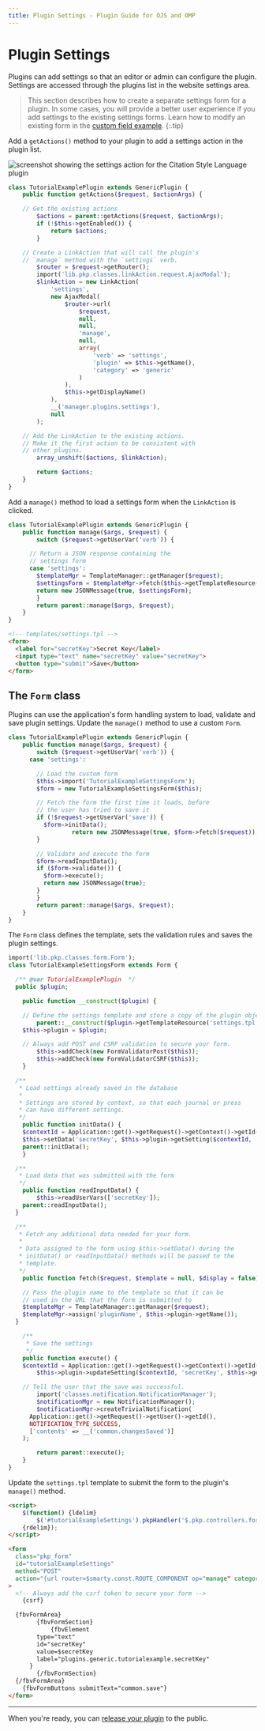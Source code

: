 ```yaml
---
title: Plugin Settings - Plugin Guide for OJS and OMP
---
```


# Plugin Settings

Plugins can add settings so that an editor or admin can configure the plugin. Settings are accessed through the plugins list in the website settings area.

> This section describes how to create a separate settings form for a plugin. In some cases, you will provide a better user experience if you add settings to the existing settings forms. Learn how to modify an existing form in the [custom field example](./examples-custom-field).
{:.tip}

Add a `getActions()` method to your plugin to add a settings action in the plugin list.

![screenshot showing the settings action for the Citation Style Language plugin](../plugin-settings-action.png)

```php
class TutorialExamplePlugin extends GenericPlugin {
	public function getActions($request, $actionArgs) {

    // Get the existing actions
		$actions = parent::getActions($request, $actionArgs);
		if (!$this->getEnabled()) {
			return $actions;
		}

    // Create a LinkAction that will call the plugin's
    // `manage` method with the `settings` verb.
		$router = $request->getRouter();
		import('lib.pkp.classes.linkAction.request.AjaxModal');
		$linkAction = new LinkAction(
			'settings',
			new AjaxModal(
				$router->url(
					$request,
					null,
					null,
					'manage',
					null,
					array(
						'verb' => 'settings',
						'plugin' => $this->getName(),
						'category' => 'generic'
					)
				),
				$this->getDisplayName()
			),
			__('manager.plugins.settings'),
			null
		);

    // Add the LinkAction to the existing actions.
    // Make it the first action to be consistent with
    // other plugins.
		array_unshift($actions, $linkAction);

		return $actions;
	}
}
```

Add a `manage()` method to load a settings form when the `LinkAction` is clicked.

```php
class TutorialExamplePlugin extends GenericPlugin {
	public function manage($args, $request) {
		switch ($request->getUserVar('verb')) {

      // Return a JSON response containing the
      // settings form
      case 'settings':
        $templateMgr = TemplateManager::getManager($request);
        $settingsForm = $templateMgr->fetch($this->getTemplateResource('settings.tpl');
        return new JSONMessage(true, $settingsForm);
		}
		return parent::manage($args, $request);
	}
}
```

```html
<!-- templates/settings.tpl -->
<form>
  <label for="secretKey">Secret Key</label>
  <input type="text" name="secretKey" value="secretKey">
  <button type="submit">Save</button>
</form>
```

## The `Form` class

Plugins can use the application's form handling system to load, validate and save plugin settings. Update the `manage()` method to use a custom `Form`.

```php
class TutorialExamplePlugin extends GenericPlugin {
	public function manage($args, $request) {
		switch ($request->getUserVar('verb')) {
      case 'settings':

        // Load the custom form
        $this->import('TutorialExampleSettingsForm');
        $form = new TutorialExampleSettingsForm($this);

        // Fetch the form the first time it loads, before
        // the user has tried to save it
        if (!$request->getUserVar('save')) {
          $form->initData();
				  return new JSONMessage(true, $form->fetch($request));
        }

        // Validate and execute the form
        $form->readInputData();
        if ($form->validate()) {
          $form->execute();
          return new JSONMessage(true);
        }
		}
		return parent::manage($args, $request);
	}
}
```

The `Form` class defines the template, sets the validation rules and saves the plugin settings.

```php
import('lib.pkp.classes.form.Form');
class TutorialExampleSettingsForm extends Form {

  /** @var TutorialExamplePlugin  */
  public $plugin;

	public function __construct($plugin) {

    // Define the settings template and store a copy of the plugin object
		parent::__construct($plugin->getTemplateResource('settings.tpl'));
    $this->plugin = $plugin;

    // Always add POST and CSRF validation to secure your form.
		$this->addCheck(new FormValidatorPost($this));
		$this->addCheck(new FormValidatorCSRF($this));
	}

  /**
   * Load settings already saved in the database
   *
   * Settings are stored by context, so that each journal or press
   * can have different settings.
   */
	public function initData() {
    $contextId = Application::get()->getRequest()->getContext()->getId();
    $this->setData('secretKey', $this->plugin->getSetting($contextId, 'secretKey'));
    parent::initData();
	}

  /**
   * Load data that was submitted with the form
   */
	public function readInputData() {
		$this->readUserVars(['secretKey']);
    parent::readInputData();
  }

  /**
   * Fetch any additional data needed for your form.
   *
   * Data assigned to the form using $this->setData() during the
   * initData() or readInputData() methods will be passed to the
   * template.
   */
	public function fetch($request, $template = null, $display = false) {

    // Pass the plugin name to the template so that it can be
    // used in the URL that the form is submitted to
    $templateMgr = TemplateManager::getManager($request);
    $templateMgr->assign('pluginName', $this->plugin->getName());
  }

	/**
	 * Save the settings
	 */
	public function execute() {
    $contextId = Application::get()->getRequest()->getContext()->getId();
		$this->plugin->updateSetting($contextId, 'secretKey', $this->getData('secretKey'));

    // Tell the user that the save was successful.
		import('classes.notification.NotificationManager');
		$notificationMgr = new NotificationManager();
		$notificationMgr->createTrivialNotification(
      Application::get()->getRequest()->getUser()->getId(),
      NOTIFICATION_TYPE_SUCCESS,
      ['contents' => __('common.changesSaved')]
    );

		return parent::execute();
	}
}
```

Update the `settings.tpl` template to submit the form to the plugin's `manage()` method.

```html
<script>
	$(function() {ldelim}
		$('#tutorialExampleSettings').pkpHandler('$.pkp.controllers.form.AjaxFormHandler');
	{rdelim});
</script>

<form
  class="pkp_form"
  id="tutorialExampleSettings"
  method="POST"
  action="{url router=$smarty.const.ROUTE_COMPONENT op="manage" category="generic" plugin=$pluginName verb="settings" save=true}"
>
  <!-- Always add the csrf token to secure your form -->
	{csrf}

  {fbvFormArea}
		{fbvFormSection}
			{fbvElement
        type="text"
        id="secretKey"
        value=$secretKey
        label="plugins.generic.tutorialexample.secretKey"
      }
		{/fbvFormSection}
  {/fbvFormArea}
	{fbvFormButtons submitText="common.save"}
</form>
```

---

When you're ready, you can [release your plugin](./release) to the public.
